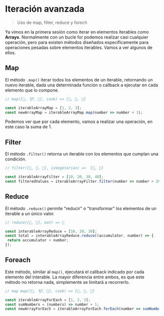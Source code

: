 # Iteración avanzada

> Uso de map, filter, reduce y forech

Ya vimos en la primera sesión como iterar en elementos iterables como **Arrays**. Normalmente con un bucle for podemos realizar casi cualquier operación, pero para existen métodos diseñados específicamente para operaciones pesadas sobre elementos iterables. Vamos a ver algunos de ellos.

## Map

El método `.map()`  iterar todos los elementos de un iterable, retornando un nuevo iterable, dada una determinada función o callback a ejecutar en cada elemento que lo compone.

```javascript
// map([🌽, 🐮, 🐔], cook) => [🍿, 🍔, 🍳]

const iterableArrayMap = [1, 2, 3];
const newArrayMap = iterableArrayMap.map(number => number + 1);
```

Podemos ver que por cada elemento, vamos a realizar una operación, en este caso la suma de 1.

## Filter

El método `.filter()`  retorna un iterable con los elementos que cumplan una condición.


```javascript
// filter([🍿, 🍔, 🍳], isVegetarian) =>  [🍿, 🍳]

const iterableArrayFilter = [10, 20, 30, 40];
const filteredValues = iterableArrayFilter.filter(number => number > 20);
```

## Reduce

El método `.reduce()`  permite "reducir" o "transformar" los elementos de un iterable a un único valor.

```javascript
// reduce([🍿, 🍳], eat) => 💩

const interableArrayReduce = [10, 20, 30];
const total = interableArrayReduce.reduce((accumulator, number) => {
 return accumulator + number;
});
```

## Foreach

Este método, similar al `map()`, ejecutará el callback indicado por cada elemento del interable. La mayor diferencia entre ambos, es que este método no retorna nada, simplemente se limitará a recorrerlo.

```javascript
// map map([🌽, 🐮, 🐔], cook) => [🍿, 🍔, 🍳]

const iterableArrayForEach = [1, 2, 3];
const sumNumbers = (numbers) => number + 1;
const newArrayForEach = iterableArrayForEach.forEach(number => sumNumbers(number));
```
